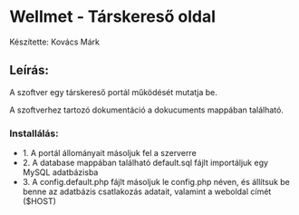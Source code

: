 <h1>Wellmet - Társkereső oldal</h1>
<p>Készítette: Kovács Márk</p>

<h2>Leírás:</h2>
<p>A szoftver egy társkereső portál működését mutatja be.</p>

<p>A szoftverhez tartozó dokumentáció a dokucuments mappában található.</p>

<h3>Installálás:</h3>
<ul>
<li>1. A portál állományait másoljuk fel a szerverre</li>
<li>2. A database mappában található default.sql fájlt importáljuk egy MySQL adatbázisba</li>
<li>3. A config.default.php fájlt másoljuk le config.php néven, és állítsuk be benne az adatbázis csatlakozás adatait, valamint a weboldal címét ($HOST)</li>
</ul>
